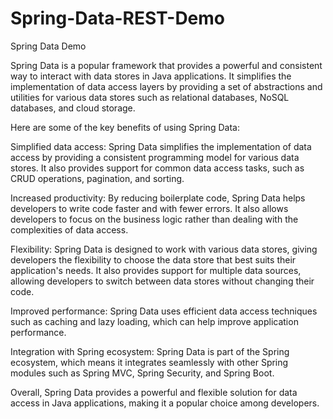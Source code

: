 # Spring-Data-REST-Demo

Spring Data Demo 

Spring Data is a popular framework that provides a powerful and consistent way to interact with data stores in Java applications. It simplifies the implementation of data access layers by providing a set of abstractions and utilities for various data stores such as relational databases, NoSQL databases, and cloud storage.

Here are some of the key benefits of using Spring Data:

Simplified data access: Spring Data simplifies the implementation of data access by providing a consistent programming model for various data stores. It also provides support for common data access tasks, such as CRUD operations, pagination, and sorting.

Increased productivity: By reducing boilerplate code, Spring Data helps developers to write code faster and with fewer errors. It also allows developers to focus on the business logic rather than dealing with the complexities of data access.

Flexibility: Spring Data is designed to work with various data stores, giving developers the flexibility to choose the data store that best suits their application's needs. It also provides support for multiple data sources, allowing developers to switch between data stores without changing their code.

Improved performance: Spring Data uses efficient data access techniques such as caching and lazy loading, which can help improve application performance.

Integration with Spring ecosystem: Spring Data is part of the Spring ecosystem, which means it integrates seamlessly with other Spring modules such as Spring MVC, Spring Security, and Spring Boot.

Overall, Spring Data provides a powerful and flexible solution for data access in Java applications, making it a popular choice among developers.
